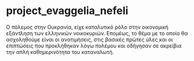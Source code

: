 # project_evaggelia_nefeli
Ο πόλεμος στην Ουκρανία, είχε καταλυτικό ρόλο στην οικονομική εξάντληση των ελληνικών νοικοκυριών. Επομέως, το θέμα με το οποίο θα ασχοληθούμε είναι οι ανατιμήσεις, στις βασικές πρώτες ύλες και οι επιπτώσεις που προκλήθηκαν λόγω πολέμου και οδήγησαν σε ακρείβια την απλή καθημερινότητα του καταναλωτή.
